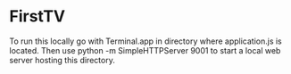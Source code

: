 # FirstTV

To run this locally go with Terminal.app in directory where application.js is located. Then use 
python -m SimpleHTTPServer 9001
to start a local web server hosting this directory.
